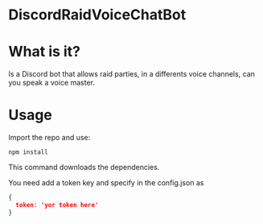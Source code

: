 # DiscordRaidVoiceChatBot

# What is it?
Is a Discord bot that allows raid parties, in a differents voice channels, can you speak a voice master.

# Usage
Import the repo and use:
```
npm install
```
This command downloads the dependencies.

You need add a token key and specify in the config.json as 
```json
{
  token: 'yor token here'
}
```
